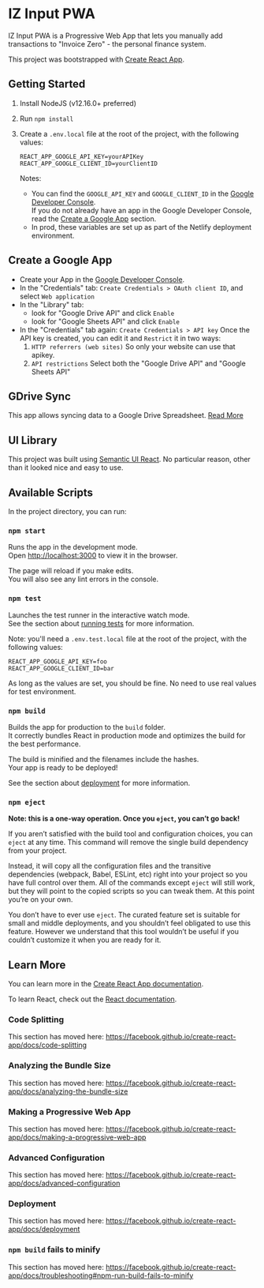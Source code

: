 # IZ Input PWA

IZ Input PWA is a Progressive Web App that lets you manually add transactions to "Invoice Zero" - the personal finance system.

This project was bootstrapped with [Create React App](https://github.com/facebook/create-react-app).

## Getting Started

1. Install NodeJS (v12.16.0+ preferred)
2. Run `npm install`
3. Create a `.env.local` file at the root of the project, with the following values:

   ```
   REACT_APP_GOOGLE_API_KEY=yourAPIKey
   REACT_APP_GOOGLE_CLIENT_ID=yourClientID
   ```

   Notes:

   - You can find the `GOOGLE_API_KEY` and `GOOGLE_CLIENT_ID` in the [Google Developer Console](https://console.developers.google.com).  
     If you do not already have an app in the Google Developer Console, read the [Create a Google App](#create-a-google-app) section.
   - In prod, these variables are set up as part of the Netlify deployment environment.

## Create a Google App

- Create your App in the [Google Developer Console](https://console.developers.google.com).
- In the "Credentials" tab: `Create Credentials > OAuth client ID`, and select `Web application`
- In the "Library" tab:
  - look for "Google Drive API" and click `Enable`
  - look for "Google Sheets API" and click `Enable`
- In the "Credentials" tab again: `Create Credentials > API key`
  Once the API key is created, you can edit it and `Restrict` it in two ways:
  1. `HTTP referrers (web sites)`
     So only your website can use that apikey.
  2. `API restrictions`
     Select both the "Google Drive API" and "Google Sheets API"

## GDrive Sync

This app allows syncing data to a Google Drive Spreadsheet. [Read More](./docs/gdrive_sync.md)

## UI Library

This project was built using [Semantic UI React](https://react.semantic-ui.com). No particular reason, other than it looked nice and easy to use.

## Available Scripts

In the project directory, you can run:

### `npm start`

Runs the app in the development mode.<br />
Open [http://localhost:3000](http://localhost:3000) to view it in the browser.

The page will reload if you make edits.<br />
You will also see any lint errors in the console.

### `npm test`

Launches the test runner in the interactive watch mode.<br />
See the section about [running tests](https://facebook.github.io/create-react-app/docs/running-tests) for more information.

Note: you'll need a `.env.test.local` file at the root of the project, with the following values:

```
REACT_APP_GOOGLE_API_KEY=foo
REACT_APP_GOOGLE_CLIENT_ID=bar
```

As long as the values are set, you should be fine. No need to use real values for test environment.

### `npm build`

Builds the app for production to the `build` folder.<br />
It correctly bundles React in production mode and optimizes the build for the best performance.

The build is minified and the filenames include the hashes.<br />
Your app is ready to be deployed!

See the section about [deployment](https://facebook.github.io/create-react-app/docs/deployment) for more information.

### `npm eject`

**Note: this is a one-way operation. Once you `eject`, you can’t go back!**

If you aren’t satisfied with the build tool and configuration choices, you can `eject` at any time. This command will remove the single build dependency from your project.

Instead, it will copy all the configuration files and the transitive dependencies (webpack, Babel, ESLint, etc) right into your project so you have full control over them. All of the commands except `eject` will still work, but they will point to the copied scripts so you can tweak them. At this point you’re on your own.

You don’t have to ever use `eject`. The curated feature set is suitable for small and middle deployments, and you shouldn’t feel obligated to use this feature. However we understand that this tool wouldn’t be useful if you couldn’t customize it when you are ready for it.

## Learn More

You can learn more in the [Create React App documentation](https://facebook.github.io/create-react-app/docs/getting-started).

To learn React, check out the [React documentation](https://reactjs.org/).

### Code Splitting

This section has moved here: https://facebook.github.io/create-react-app/docs/code-splitting

### Analyzing the Bundle Size

This section has moved here: https://facebook.github.io/create-react-app/docs/analyzing-the-bundle-size

### Making a Progressive Web App

This section has moved here: https://facebook.github.io/create-react-app/docs/making-a-progressive-web-app

### Advanced Configuration

This section has moved here: https://facebook.github.io/create-react-app/docs/advanced-configuration

### Deployment

This section has moved here: https://facebook.github.io/create-react-app/docs/deployment

### `npm build` fails to minify

This section has moved here: https://facebook.github.io/create-react-app/docs/troubleshooting#npm-run-build-fails-to-minify
